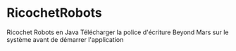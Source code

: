 # RicochetRobots
Ricochet Robots en Java
Télécharger la police d'écriture Beyond Mars sur le système avant de démarrer l'application
